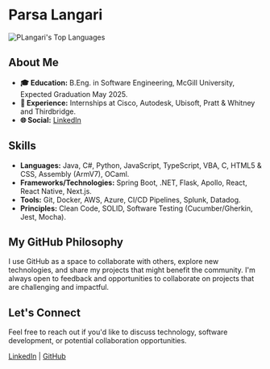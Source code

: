 # Parsa Langari

![PLangari's Top Languages](https://github-readme-stats.vercel.app/api/top-langs/?username=PLangari&theme=vue-dark&show_icons=true&hide_border=true&layout=compact)

## About Me

- **🎓 Education:** B.Eng. in Software Engineering, McGill University, Expected Graduation May 2025.
- **👔 Experience:** Internships at Cisco, Autodesk, Ubisoft, Pratt & Whitney and Thirdbridge.
- **🌐 Social:** [LinkedIn](https://www.linkedin.com/in/parsa-langari/)

## Skills

- **Languages:** Java, C#, Python, JavaScript, TypeScript, VBA, C, HTML5 & CSS, Assembly (ArmV7), OCaml.
- **Frameworks/Technologies:** Spring Boot, .NET, Flask, Apollo, React, React Native, Next.js.
- **Tools:** Git, Docker, AWS, Azure, CI/CD Pipelines, Splunk, Datadog.
- **Principles:** Clean Code, SOLID, Software Testing (Cucumber/Gherkin, Jest, Mocha).

## My GitHub Philosophy

I use GitHub as a space to collaborate with others, explore new technologies, and share my projects that might benefit the community. I'm always open to feedback and opportunities to collaborate on projects that are challenging and impactful.

## Let's Connect

Feel free to reach out if you'd like to discuss technology, software development, or potential collaboration opportunities.

[LinkedIn](https://www.linkedin.com/in/parsa-langari/) | [GitHub](https://github.com/PLangari)

